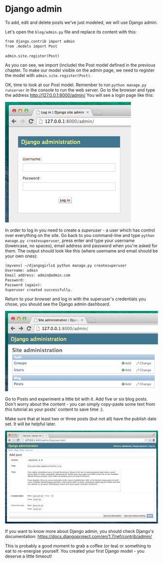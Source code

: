 # Django admin

To add, edit and delete posts we've just modeled, we will use Django admin.

Let's open the `blog/admin.py` file and replace its content with this:

    from django.contrib import admin
    from .models import Post

    admin.site.register(Post)

As you can see, we import (include) the Post model defined in the previous chapter. To make our model visible on the admin page, we need to register the model with `admin.site.register(Post)`.

OK, time to look at our Post model. Remember to run `python manage.py runserver` in the console to run the web server. Go to the browser and type the address http://127.0.0.1:8000/admin/ You will see a login page like this:

![Login page](images/login_page2.png)

In order to log in you need to create a *superuser* - a user which has control over everything on the site. Go back to you command-line and type `python manage.py createsuperuser`, press enter and type your username (lowercase, no spaces), email address and password when you're asked for them. The output should look like this (where username and email should be your own ones):

    (myvenv) ~/djangogirls$ python manage.py createsuperuser
    Username: admin
    Email address: admin@admin.com
    Password:
    Password (again):
    Superuser created successfully.

Return to your browser and log in with the superuser's credentials you chose, you should see the Django admin dashboard.

![Django admin](images/django_admin3.png)

Go to Posts and experiment a little bit with it. Add five or six blog posts. Don't worry about the content - you can simply copy-paste some text from this tutorial as your posts' content to save time :).

Make sure that at least two or three posts (but not all) have the publish date set. It will be helpful later.

![Django admin](images/edit_post3.png)

If you want to know more about Django admin, you should check Django's documentation: https://docs.djangoproject.com/en/1.7/ref/contrib/admin/

This is probably a good moment to grab a coffee (or tea) or something to eat to re-energise yourself. You created your first Django model - you deserve a little timeout!


